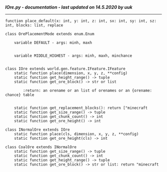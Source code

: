 ***IOre.py - documentation - last updated on 14.5.2020 by uuk***
___
    function place_default(x: int, y: int, z: int, sx: int, sy: int, sz: int, blocks: list, replace

    class OrePlacementMode extends enum.Enum

        variable DEFAULT - args: minh, maxh


        variable MIDDLE_HIGHEST - args: minh, maxh, minchance


    class IOre extends world.gen.feature.IFeature.IFeature
        static function place(dimension, x, y, z, **config)
        static function get_height_range() -> tuple
        static function get_ore_block() -> str or list
            
            :return: an orename or an list of orenames or an {orename: chance} table
            

        static function get_replacement_blocks(): return ["minecraft
        static function get_size_range() -> tuple
        static function get_chunk_count() -> int
        static function get_ore_height() -> int

    class INormalOre extends IOre
        static function place(cls, dimension, x, y, z, **config)
        static function get_ore_height(cls) -> int

    class CoalOre extends INormalOre
        static function get_size_range() -> tuple
        static function get_chunk_count() -> int
        static function get_height_range() -> tuple
        static function get_ore_block() -> str or list: return "minecraft
